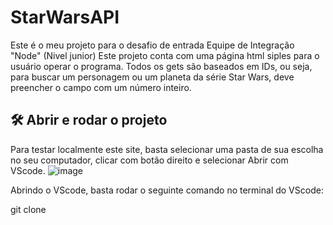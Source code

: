 # StarWarsAPI

Este é o meu projeto para o desafio de entrada Equipe de Integração "Node" (Nivel junior)
Este projeto conta com uma página html siples para o usuário operar o programa.
Todos os gets são baseados em IDs, ou seja, para buscar um personagem ou um planeta da série Star Wars, deve preencher o campo com um número inteiro.

## 🛠️ Abrir e rodar o projeto

Para testar localmente este site, basta selecionar uma pasta de sua escolha no seu computador, clicar com botão direito e selecionar Abrir com VScode.
![image](https://user-images.githubusercontent.com/91426980/169716270-3c114410-da7f-4b72-a3f4-ca6b83a0479e.png)

Abrindo o VScode, basta rodar o seguinte comando no terminal do VScode:

git clone
